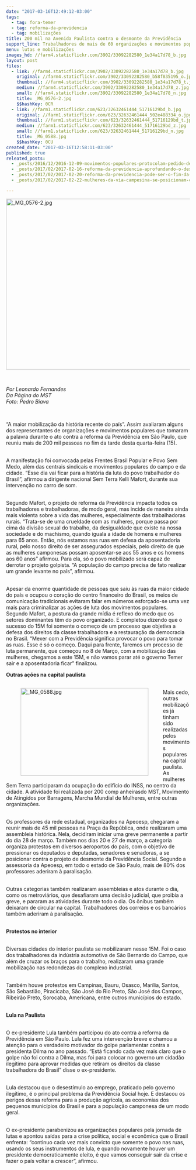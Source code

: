 ```yaml
---
date: "2017-03-16T12:49:12-03:00"
tags:
  - tag: fora-temer
  - tag: reforma-da-previdencia
  - tag: mobilizações
title: 200 mil na Avenida Paulista contra o desmonte da Previdência
support_line: Trabalhadores de mais de 60 organizações e movimentos populares realizaram ações durante toda a jornada do 15M
menu: lutas e mobilizações
images_hd: //farm4.staticflickr.com/3902/33092282580_1e34a17d78_b.jpg
layout: post
files:
  - link: //farm4.staticflickr.com/3902/33092282580_1e34a17d78_b.jpg
    original: //farm4.staticflickr.com/3902/33092282580_b58f835195_o.jpg
    thumbnail: //farm4.staticflickr.com/3902/33092282580_1e34a17d78_t.jpg
    medium: //farm4.staticflickr.com/3902/33092282580_1e34a17d78_z.jpg
    small: //farm4.staticflickr.com/3902/33092282580_1e34a17d78_n.jpg
    title: _MG_0576-2.jpg
    $$hashKey: 0CR
  - link: //farm1.staticflickr.com/623/32632461444_51716129bd_b.jpg
    original: //farm1.staticflickr.com/623/32632461444_502e488334_o.jpg
    thumbnail: //farm1.staticflickr.com/623/32632461444_51716129bd_t.jpg
    medium: //farm1.staticflickr.com/623/32632461444_51716129bd_z.jpg
    small: //farm1.staticflickr.com/623/32632461444_51716129bd_n.jpg
    title: _MG_0588.jpg
    $$hashKey: 0CU
created_date: "2017-03-16T12:58:11-03:00"
published: true
releated_posts:
  - _posts/2016/12/2016-12-09-movimentos-populares-protocolam-pedido-de-impeachment-de-temer.md
  - _posts/2017/02/2017-02-16-reforma-da-previdencia-aprofundando-o-deserto-na-vida-dos-trabalhadores.md
  - _posts/2017/02/2017-02-20-reforma-da-previdencia-pode-ser-o-fim-da-aposentadoria-rural-afirmam-agricultores.md
  - _posts/2017/02/2017-02-22-mulheres-da-via-campesina-se-posicionam-contra-a-reforma-da-previdencia-social.md

---
```

<p>
<style type="text/css">p.p1 {margin: 0.0px 0.0px 0.0px 0.0px; text-align: justify; font: 12.0px Helvetica; color: #454545}
</style>
<img alt="_MG_0576-2.jpg" height="467" src="//farm4.staticflickr.com/3902/33092282580_1e34a17d78_b.jpg" width="700" /></p>

<p>&nbsp;</p>

<p><i>Por Leonardo Fernandes<br />
Da P&aacute;gina do MST<br />
Foto: Pedro Biava</i></p>

<p>&nbsp;</p>

<p>&ldquo;A maior mobiliza&ccedil;&atilde;o da hist&oacute;ria recente do pa&iacute;s&rdquo;. Assim avaliaram alguns dos representantes de organiza&ccedil;&otilde;es e movimentos populares que tomaram a palavra durante o ato contra a reforma da Previd&ecirc;ncia em S&atilde;o Paulo, que reuniu mais de 200 mil pessoas no fim da tarde desta quarta-feira (15).&nbsp;</p>

<p><br />
A manifesta&ccedil;&atilde;o foi convocada pelas Frentes Brasil Popular e Povo Sem Medo, al&eacute;m das centrais sindicais e movimentos populares do campo e da cidade. &ldquo;Esse dia vai ficar para a hist&oacute;ria da luta do povo trabalhador do Brasil&rdquo;, afirmou a dirigente nacional Sem Terra Kelli Mafort, durante sua interven&ccedil;&atilde;o no carro de som.</p>

<p><br />
Segundo Mafort, o projeto de reforma da Previd&ecirc;ncia impacta&nbsp;todos os trabalhadores e trabalhadoras, de modo geral, mas incide de maneira ainda mais violenta sobre a vida das mulheres, especialmente das trabalhadoras rurais. &ldquo;Trata-se de uma crueldade com as mulheres, porque passa por cima da divis&atilde;o sexual do trabalho, da desigualdade que existe na nossa sociedade e&nbsp;do machismo, quando iguala a idade de homens e mulheres para 65 anos. Ent&atilde;o, n&oacute;s estamos nas ruas em defesa da aposentadoria rural, pelo nosso direito de ser assegurados especiais, pelo direito de que as mulheres camponesas possam aposentar-se aos 55 anos e os homens aos 60 anos&rdquo; afirmou. Para ela, s&oacute; o povo mobilizado ser&aacute; capaz de derrotar o projeto golpista. &ldquo;A popula&ccedil;&atilde;o do campo precisa de fato realizar um grande levante no pa&iacute;s&rdquo;, afirmou.&nbsp;</p>

<p><br />
Apesar da enorme quantidade de pessoas que saiu &agrave;s ruas da maior cidade do pa&iacute;s e ocupou o cora&ccedil;&atilde;o do centro financeiro do Brasil, os meios de comunica&ccedil;&atilde;o tradicionais evitaram falar em n&uacute;meros esfor&ccedil;ado-se&nbsp;uma vez mais para criminalizar as a&ccedil;&otilde;es de luta dos movimentos populares. Segundo Mafort, a postura da grande m&iacute;dia &eacute; reflexo do medo que os setores dominantes t&ecirc;m do povo organizado. E completou&nbsp;dizendo que o sucesso do&nbsp;15M foi&nbsp;somente o come&ccedil;o de um processo que objetiva a defesa dos direitos da classe trabalhadora e a restaura&ccedil;&atilde;o da democracia no Brasil. &ldquo;Mexer com a Previd&ecirc;ncia significa provocar o povo para tomar as ruas. Esse &eacute; s&oacute; o come&ccedil;o. Daqui para frente, faremos um processo de luta permanente, que come&ccedil;ou no 8 de Mar&ccedil;o, com a mobiliza&ccedil;&atilde;o das mulheres, chegamos a este 15M, e n&atilde;o vamos parar at&eacute; o governo Temer sair e a aposentadoria ficar&rdquo; finalizou.</p>

<p><b>Outras a&ccedil;&otilde;es na capital paulista</b></p>

<figure class="image" style="float:left"><img alt="_MG_0588.jpg" height="240" src="//farm1.staticflickr.com/623/32632461444_51716129bd_b.jpg" width="350" />
<figcaption></figcaption>
</figure>

<p><br />
Mais cedo, outras mobiliza&ccedil;&otilde;es j&aacute; tinham sido realizadas pelos movimentos populares na capital paulista. As mulheres Sem Terra participaram da ocupa&ccedil;&atilde;o do edif&iacute;cio do INSS, no centro da cidade. A atividade foi realizada por 200 comp anheirasdo MST, Movimento de Atingidos por Barragens, Marcha Mundial de Mulheres, entre outras organiza&ccedil;&otilde;es.&nbsp;</p>

<p><br />
Os professores da rede estadual, organizados na Apeoesp, chegaram a reunir mais de 45 mil pessoas na Pra&ccedil;a da Rep&uacute;blica, onde realizaram uma assembleia hist&oacute;rica. Nela, decidiram iniciar uma greve permanente a partir do dia 28 de mar&ccedil;o. Tamb&eacute;m nos dias 20 e 27 de mar&ccedil;o, a categoria organiza protestos em diversos aeroportos do pa&iacute;s, com o objetivo de pressionar os deputados e deputadas, senadores e senadoras, a se posicionar contra o projeto de desmonte da Previd&ecirc;ncia Social. Segundo a assessoria da Apeoesp, em todo o estado de S&atilde;o Paulo, mais de 80% dos professores aderiram &agrave; paralisa&ccedil;&atilde;o.&nbsp;</p>

<p><br />
Outras categorias tamb&eacute;m realizaram assembleias e atos durante o dia, como os metrovi&aacute;rios, que desafiaram uma decis&atilde;o judicial, que proibia a greve, e pararam as atividades durante todo o dia. Os &ocirc;nibus tamb&eacute;m deixaram de circular na capital. Trabalhadores dos correios e os banc&aacute;rios tamb&eacute;m aderiram &agrave; paralisa&ccedil;&atilde;o.&nbsp;</p>

<p><br />
<b>Protestos no interior</b></p>

<p><br />
Diversas cidades do interior paulista se mobilizaram nesse 15M. Foi o caso dos trabalhadores da ind&uacute;stria automotiva de S&atilde;o Bernardo do Campo, que al&eacute;m de cruzar os bra&ccedil;os para o trabalho, realizaram uma grande mobiliza&ccedil;&atilde;o nas redondezas do complexo industrial.&nbsp;</p>

<p><br />
Tamb&eacute;m houve protestos em Campinas, Bauru, Osasco, Mar&iacute;lia, Santos, S&atilde;o Sebasti&atilde;o, Piracicaba, S&atilde;o Jos&eacute; do Rio Preto, S&atilde;o Jos&eacute; dos Campos, Ribeir&atilde;o Preto, Sorocaba, Americana, entre outros munic&iacute;pios do estado.&nbsp;</p>

<p><br />
<b>Lula na Paulista</b></p>

<p><br />
O ex-presidente Lula tamb&eacute;m participou do ato contra a reforma da Previd&ecirc;ncia em S&atilde;o Paulo. Lula fez uma interven&ccedil;&atilde;o breve e chamou a aten&ccedil;&atilde;o para o verdadeiro motivador do golpe parlamentar contra a presidenta Dilma no ano passado. &ldquo;Est&aacute; ficando cada vez mais claro que o golpe n&atilde;o foi contra a Dilma, mas foi para colocar no governo um cidad&atilde;o ileg&iacute;timo para aprovar medidas que retiram os direitos da classe trabalhadora do Brasil&rdquo; disse o ex-presidente.&nbsp;</p>

<p><br />
Lula destacou que o desest&iacute;mulo ao emprego, praticado pelo governo ileg&iacute;timo, &eacute; o principal problema da Previd&ecirc;ncia Social hoje. E destacou os perigos dessa reforma para a produ&ccedil;&atilde;o agr&iacute;cola, as economias dos pequenos munic&iacute;pios do Brasil e para a popula&ccedil;&atilde;o camponesa de um modo geral.&nbsp;</p>

<p><br />
O ex-presidente parabenizou as organiza&ccedil;&otilde;es populares pela jornada de lutas e apontou sa&iacute;das para a crise pol&iacute;tica, social e econ&ocirc;mica que o Brasil enfrenta: &ldquo;continuo cada vez mais convicto que somente o povo nas ruas, usando os seus instrumentos de lula, e quando novamente houver um presidente democraticamente eleito, &eacute; que vamos conseguir sair da crise e fazer o pa&iacute;s voltar a crescer&rdquo;, afirmou.&nbsp;</p>

<p>&nbsp;</p>

<p>&nbsp;</p>
